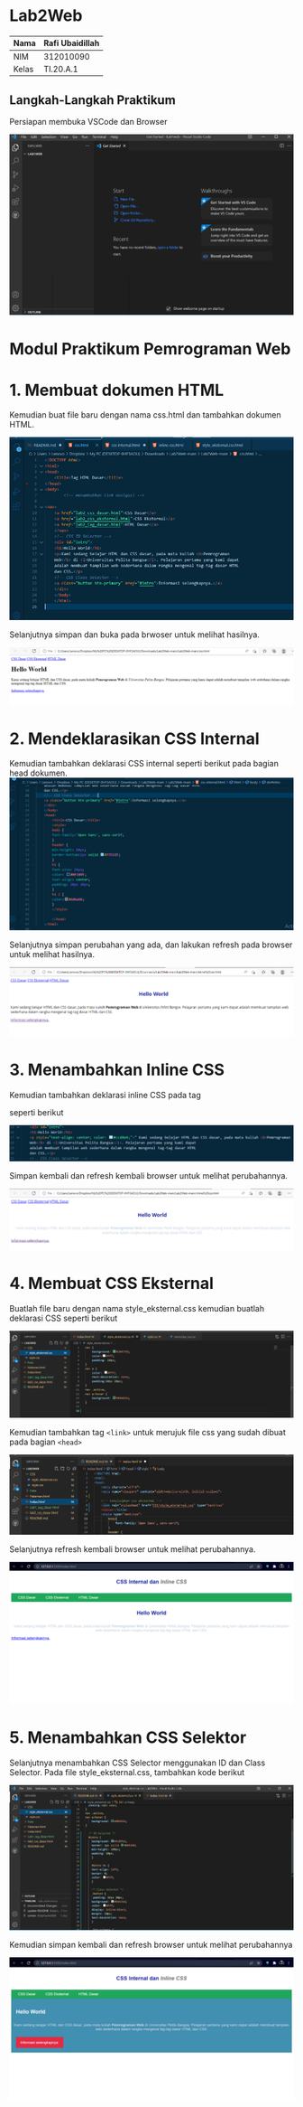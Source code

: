 
# Lab2Web

| Nama      | Rafi Ubaidillah  |
| ----------- | ----------- |
| NIM     | 312010090      |
| Kelas   | TI.20.A.1        |

## **Langkah-Langkah Praktikum**

Persiapan membuka VSCode dan Browser

![foto](foto/2.png)

# Modul Praktikum Pemrograman Web

# 1. Membuat dokumen HTML

Kemudian buat file baru dengan nama css.html dan tambahkan  dokumen HTML. 

![foto](foto/4.png)

Selanjutnya simpan dan buka pada brwoser untuk melihat hasilnya.

![foto](foto/5.png)

# 2. Mendeklarasikan CSS Internal

Kemudian tambahkan deklarasi CSS internal seperti berikut pada bagian head dokumen.
![foto](foto/6.png)

Selanjutnya simpan perubahan yang ada, dan lakukan refresh pada browser untuk melihat 
hasilnya.

![foto](foto/7.png)

# 3. Menambahkan Inline CSS

Kemudian tambahkan deklarasi inline CSS pada tag <p> seperti berikut

![foto](foto/8.png)

Simpan kembali dan refresh kembali browser untuk melihat perubahannya.

![foto](foto/9.png)

# 4. Membuat CSS Eksternal
Buatlah file baru dengan nama style_eksternal.css kemudian buatlah deklarasi CSS seperti berikut

![foto](foto/2.0.1.png)

Kemudian tambahkan tag `<link>` untuk merujuk file css yang sudah dibuat pada bagian `<head>`

![foto](foto/foto8.png)

Selanjutnya refresh kembali browser untuk melihat perubahannya.

![foto](foto/21.png)

# 5. Menambahkan CSS Selektor
Selanjutnya menambahkan CSS Selector menggunakan ID dan Class Selector. Pada file style_eksternal.css, tambahkan kode berikut

![foto](foto/foto9.png)

Kemudian simpan kembali dan refresh browser untuk melihat perubahannya

![foto](foto/pp.png)
